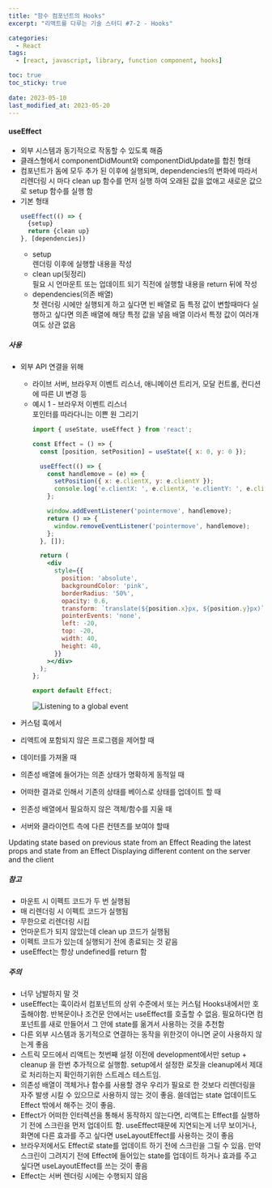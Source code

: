 ```yaml
---
title: "함수 컴포넌트의 Hooks"
excerpt: "리액트를 다루는 기술 스터디 #7-2 - Hooks"

categories:
  - React
tags:
  - [react, javascript, library, function component, hooks]

toc: true
toc_sticky: true
 
date: 2023-05-10
last_modified_at: 2023-05-20
---
```


#### useEffect
- 외부 시스템과 동기적으로 작동할 수 있도록 해줌 
- 클래스형에서 componentDidMount와 componentDidUpdate를 합친 형태
- 컴포넌트가 돔에 모두 추가 된 이후에 실행되며, dependencies의 변화에 따라서 리렌더링 시 마다 clean up 함수를 먼저 실행 하여 오래된 값을 없애고 새로운 값으로 setup 함수를 실행 함
- 기본 형태
  ```js
  useEffect(() => {
    {setup}
    return {clean up}
  }, [dependencies])
  ```
  - setup    
    렌더링 이후에 실행할 내용을 작성
  - clean up(뒷정리)     
    필요 시 언마운트 또는 업데이트 되기 직전에 실행할 내용을 return 뒤에 작성
  - dependencies(의존 배열)    
    첫 렌더링 시에만 실행되게 하고 싶다면 빈 배열로 둠
    특정 값이 변할때마다 실행하고 싶다면 의존 배열에 해당 특정 값을 넣음
    배열 이라서 특정 값이 여러개여도 상관 없음

##### 사용
- 외부 API 연결을 위해
  - 라이브 서버, 브라우저 이벤트 리스너, 애니메이션 트리거, 모달 컨트롤, 컨디션에 따른 UI 변경 등
  - 예시 1 - 브라우저 이벤트 리스너    
    포인터를 따라다니는 이쁜 원 그리기
    ```jsx
    import { useState, useEffect } from 'react';

    const Effect = () => {
      const [position, setPosition] = useState({ x: 0, y: 0 });

      useEffect(() => {
        const handlemove = (e) => {
          setPosition({ x: e.clientX, y: e.clientY });
          console.log('e.clientX: ', e.clientX, 'e.clientY: ', e.clientY);
        };

        window.addEventListener('pointermove', handlemove);
        return () => {
          window.removeEventListener('pointermove', handlemove);
        };
      }, []);

      return (
        <div
          style={{
            position: 'absolute',
            backgroundColor: 'pink',
            borderRadius: '50%',
            opacity: 0.6,
            transform: `translate(${position.x}px, ${position.y}px)`,
            pointerEvents: 'none',
            left: -20,
            top: -20,
            width: 40,
            height: 40,
          }}
        ></div>
      );
    };

    export default Effect;
    ```
    ![Listening to a global event](https://github.com/sunmerrr/sunmerrr.github.io/assets/65106740/1eeb9070-ba7b-4622-bb9a-b5b2938f8d4a)


- 커스텀 훅에서
- 리액트에 포함되지 않은 프로그램을 제어할 때
- 데이터를 가져올 때
- 의존성 배열에 들어가는 의존 상태가 명확하게 동적일 때
- 어떠한 결과로 인해서 기존의 상태를 베이스로 상태를 업데이트 할 때
- 읜존성 배열에서 필요하지 않은 객체/함수를 지울 때  
- 서버와 클라이언트 측에 다른 컨텐츠를 보여야 할때
<!-- TODO: 번역이 조금 이상한듯 -->
Updating state based on previous state from an Effect
Reading the latest props and state from an Effect
Displaying different content on the server and the client

##### 참고
- 마운트 시 이펙트 코드가 두 번 실행됨
- 매 리렌더링 시 이펙트 코드가 실행됨
- 무한으로 리렌더링 시킴
- 언마운트가 되지 않았는데 clean up 코드가 실행됨
- 이펙트 코드가 있는데 실행되기 전에 종료되는 것 같음
- useEffect는 항상 undefined를 return 함

##### 주의
- 너무 남발하지 말 것  
- useEffect는 훅이라서 컴포넌트의 상위 수준에서 또는 커스텀 Hooks내에서만 호출해야함. 반복문이나 조건문 안에서는 useEffect를 호출할 수 없음. 필요하다면 컴포넌트를 새로 만들어서 그 안에 state를 옮겨서 사용하는 것을 추천함
- 다른 외부 시스템과 동기적으로 연결하는 동작을 위한것이 아니면 굳이 사용하지 않는게 좋음
- 스트릭 모드에서 리액트는 첫번째 설정 이전에 development에서만 setup + cleanup 을 한번 추가적으로 실행함. setup에서 설정한 로짓을 cleanup에서 제대로 처리하는지 확인하기위한 스트레스 테스트임.
- 의존성 배열이 객체거나 함수를 사용할 경우 우리가 필요로 한 것보다 리렌더링을 자주 발생 시킬 수 있으므로 사용하지 않는 것이 좋음. 쓸데업는 state 업데이트도 Effect 밖에서 해주는 것이 좋음.
- Effect가 어떠한 인터렉션을 통해서 동작하지 않는다면, 리액트는 Effect를 실행하기 전에 스크린을 먼저 업데이트 함. useEffect때문에 지연되는게 너무 보이거나, 화면에 다른 효과를 주고 싶다면 useLayoutEffect를 사용하는 것이 좋음
- 브라우저에서도 Effect로 state를 업데이트 하기 전에 스크린을 그릴 수 있음. 만약 스크린이 그려지기 전에 Effect에 들어있는 state를 업데이트 하거나 효과를 주고 싶다면 useLayoutEffect를 쓰는 것이 좋음
- Effect는 서버 렌더링 시에는 수행되지 않음

